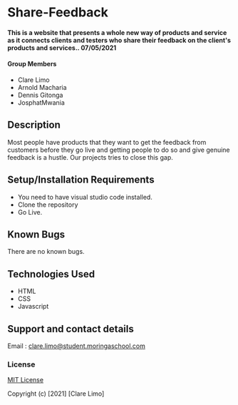 # Share-Feedback
#### This is a website that presents a whole new way of products and service as it connects clients and testers who share their feedback on the client's products and services.. 07/05/2021
#### Group Members
* Clare Limo
* Arnold Macharia
* Dennis Gitonga
* JosphatMwania
## Description
Most people have products that they want to  get the feedback from customers before they go live and getting people to do so and give genuine feedback is a hustle. Our projects tries to close this gap.
## Setup/Installation Requirements
* You need to have visual studio code installed.
* Clone the repository
* Go Live.
## Known Bugs
There are no known bugs.
## Technologies Used
* HTML 
* CSS 
* Javascript
## Support and contact details
Email : clare.limo@student.moringaschool.com
### License
[MIT License](./LICENSE)

Copyright (c) [2021] [Clare Limo]